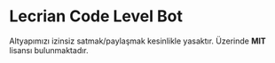# Lecrian Code Level Bot

Altyapımızı izinsiz satmak/paylaşmak kesinlikle yasaktır. Üzerinde **MIT** lisansı bulunmaktadır.
